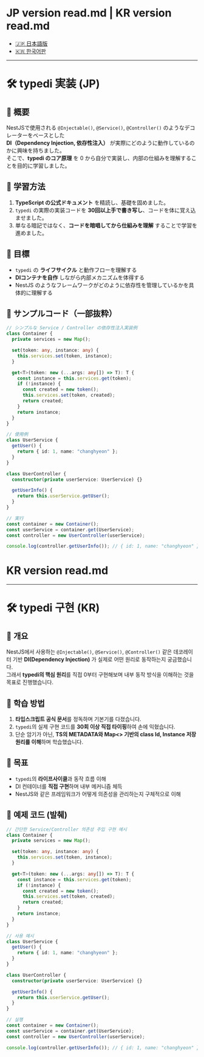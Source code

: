 # JP version read.md | KR version read.md

- [🇯🇵 日本語版](#-typedi-実装-jp)
- [🇰🇷 한국어판](#-typedi-구현kr)

---

# 🛠️ typedi 実装 (JP)

## 📌 概要
NestJSで使用される `@Injectable()`, `@Service()`, `@Controller()` のようなデコレーターをベースとした  
**DI（Dependency Injection, 依存性注入）** が実際にどのように動作しているのかに興味を持ちました。  
そこで、**typedi のコア原理** を 0 から自分で実装し、内部の仕組みを理解することを目的に学習しました。  

## 🚀 学習方法
1. **TypeScript の公式ドキュメント** を精読し、基礎を固めました。  
2. `typedi` の実際の実装コードを **30回以上手で書き写し**、コードを体に覚え込ませました。  
3. 単なる暗記ではなく、**コードを暗唱してから仕組みを理解** することで学習を進めました。  

## 🎯 目標
- `typedi` の **ライフサイクル** と動作フローを理解する  
- **DIコンテナを自作** しながら内部メカニズムを体得する  
- NestJS のようなフレームワークがどのように依存性を管理しているかを具体的に理解する  

## 📂 サンプルコード（一部抜粋）

```ts
// シンプルな Service / Controller の依存性注入実装例
class Container {
  private services = new Map();

  set(token: any, instance: any) {
    this.services.set(token, instance);
  }

  get<T>(token: new (...args: any[]) => T): T {
    const instance = this.services.get(token);
    if (!instance) {
      const created = new token();
      this.services.set(token, created);
      return created;
    }
    return instance;
  }
}

// 使用例
class UserService {
  getUser() {
    return { id: 1, name: "changhyeon" };
  }
}

class UserController {
  constructor(private userService: UserService) {}

  getUserInfo() {
    return this.userService.getUser();
  }
}

// 実行
const container = new Container();
const userService = container.get(UserService);
const controller = new UserController(userService);

console.log(controller.getUserInfo()); // { id: 1, name: "changhyeon" }
```


# KR version read.md
---

# 🛠️ typedi 구현 (KR)

## 📌 개요
NestJS에서 사용하는 `@Injectable()`, `@Service()`, `@Controller()` 같은 데코레이터 기반 **DI(Dependency Injection)** 가 실제로 어떤 원리로 동작하는지 궁금했습니다.  
그래서 **typedi의 핵심 원리**를 직접 0부터 구현해보며 내부 동작 방식을 이해하는 것을 목표로 진행했습니다.

## 🚀 학습 방법
1. **타입스크립트 공식 문서**를 정독하며 기본기를 다졌습니다.  
2. `typedi`의 실제 구현 코드를 **30회 이상 직접 타이핑**하여 손에 익혔습니다.  
3. 단순 암기가 아닌, **TS의 METADATA와 Map<> 기반의 class Id, Instance 저장 원리를 이해**하며 학습했습니다.  

## 🎯 목표
- `typedi`의 **라이프사이클**과 동작 흐름 이해  
- DI 컨테이너를 **직접 구현**하며 내부 메커니즘 체득  
- NestJS와 같은 프레임워크가 어떻게 의존성을 관리하는지 구체적으로 이해  

## 📂 예제 코드 (발췌)

```ts
// 간단한 Service/Controller 의존성 주입 구현 예시
class Container {
  private services = new Map();

  set(token: any, instance: any) {
    this.services.set(token, instance);
  }

  get<T>(token: new (...args: any[]) => T): T {
    const instance = this.services.get(token);
    if (!instance) {
      const created = new token();
      this.services.set(token, created);
      return created;
    }
    return instance;
  }
}

// 사용 예시
class UserService {
  getUser() {
    return { id: 1, name: "changhyeon" };
  }
}

class UserController {
  constructor(private userService: UserService) {}

  getUserInfo() {
    return this.userService.getUser();
  }
}

// 실행
const container = new Container();
const userService = container.get(UserService);
const controller = new UserController(userService);

console.log(controller.getUserInfo()); // { id: 1, name: "changhyeon" }
```

